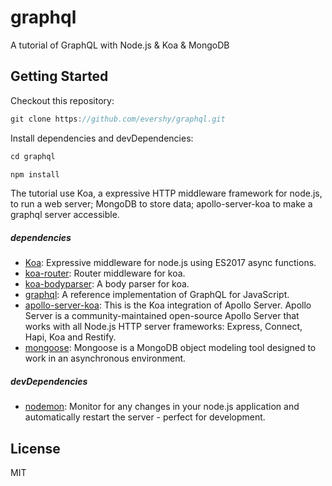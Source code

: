 # graphql
A tutorial of GraphQL with Node.js &amp; Koa &amp; MongoDB

## Getting Started

Checkout this repository:

```javascript
git clone https://github.com/evershy/graphql.git
```
Install dependencies and devDependencies:

```javascript
cd graphql

npm install
```

The tutorial use Koa, a expressive HTTP middleware framework for node.js, to run a web server; MongoDB to store data; apollo-server-koa to make a graphql server accessible.

##### dependencies

* [Koa](https://github.com/koajs/koa): Expressive middleware for node.js using ES2017 async functions.
* [koa-router](https://github.com/alexmingoia/koa-router): Router middleware for koa.
* [koa-bodyparser](https://github.com/koajs/bodyparser): A body parser for koa.
* [graphql](https://github.com/graphql/graphql-js): A reference implementation of GraphQL for JavaScript.
* [apollo-server-koa](https://github.com/apollographql/apollo-server/tree/master/packages/apollo-server-koa): This is the Koa integration of Apollo Server. Apollo Server is a community-maintained open-source Apollo Server that works with all Node.js HTTP server frameworks: Express, Connect, Hapi, Koa and Restify.
* [mongoose](https://github.com/Automattic/mongoose): Mongoose is a MongoDB object modeling tool designed to work in an asynchronous environment.

##### devDependencies

* [nodemon](https://github.com/remy/nodemon): Monitor for any changes in your node.js application and automatically restart the server - perfect for development.


## License

MIT


